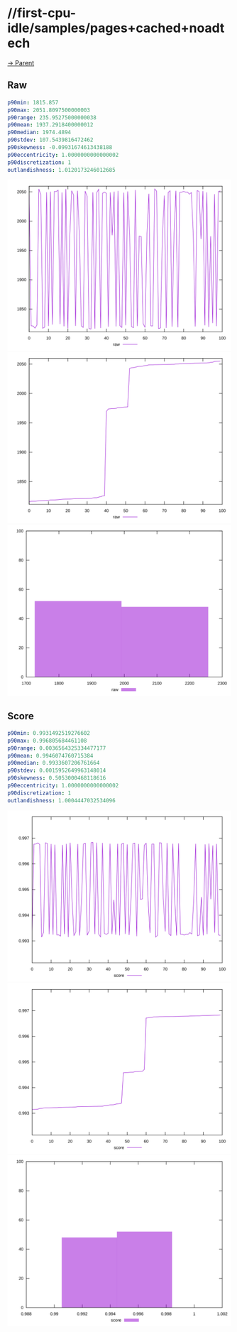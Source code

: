 
# //first-cpu-idle/samples/pages+cached+noadtech

[→ Parent](../..)


## Raw


```yaml
p90min: 1815.857
p90max: 2051.8097500000003
p90range: 235.95275000000038
p90mean: 1937.2918400000012
p90median: 1974.4894
p90stdev: 107.5439816472462
p90skewness: -0.09931674613438188
p90eccentricity: 1.0000000000000002
p90discretization: 1
outlandishness: 1.0120173246012685

```

![PLOT: raw-values](./raw/values.svg)![PLOT: raw-sorted](./raw/sorted.svg)![PLOT: raw-histogram](./raw/histogram.svg)
## Score


```yaml
p90min: 0.9931492519276602
p90max: 0.996805684461108
p90range: 0.0036564325334477177
p90mean: 0.9946074760715384
p90median: 0.9933607206761664
p90stdev: 0.0015952649963148014
p90skewness: 0.5053000468118616
p90eccentricity: 1.0000000000000002
p90discretization: 1
outlandishness: 1.0004447032534096

```

![PLOT: score-values](./score/values.svg)![PLOT: score-sorted](./score/sorted.svg)![PLOT: score-histogram](./score/histogram.svg)